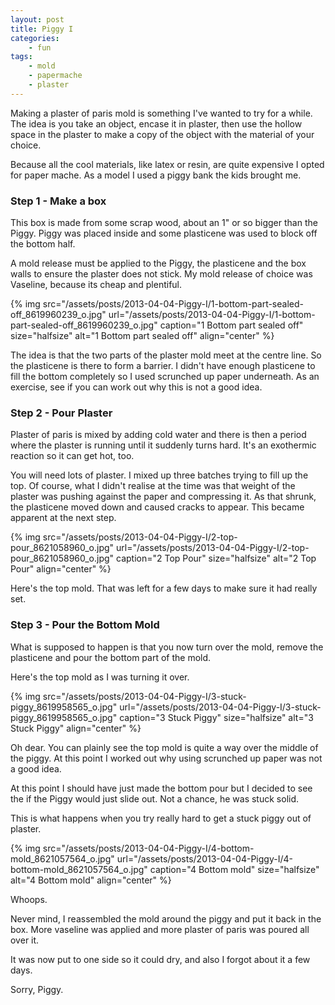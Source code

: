 ```yaml
---
layout: post
title: Piggy I
categories:
    - fun
tags:
    - mold
    - papermache
    - plaster
---
```


Making a plaster of paris mold is something I've wanted to try for a while. The idea is you take an object, encase it in plaster, then use the hollow space in the plaster to make a copy of the object with the material of your choice.

Because all the cool materials, like latex or resin, are quite expensive I opted for paper mache. As a model I used a piggy bank the kids brought me.
<h3>Step 1 - Make a box</h3>
This box is made from some scrap wood, about an 1" or so bigger than the Piggy. Piggy was placed inside and some plasticene was used to block off the bottom half.

A mold release must be applied to the Piggy, the plasticene and the box walls to ensure the plaster does not stick. My mold release of choice was Vaseline, because its cheap and plentiful.

{% img src="/assets/posts/2013-04-04-Piggy-I/1-bottom-part-sealed-off_8619960239_o.jpg" url="/assets/posts/2013-04-04-Piggy-I/1-bottom-part-sealed-off_8619960239_o.jpg" caption="1 Bottom part sealed off" size="halfsize" alt="1 Bottom part sealed off" align="center" %}

The idea is that the two parts of the plaster mold meet at the centre line. So the plasticene is there to form a barrier. I didn't have enough plasticene to fill the bottom completely so I used scrunched up paper underneath. As an exercise, see if you can work out why this is not a good idea.
<h3>Step 2 - Pour Plaster</h3>
Plaster of paris is mixed by adding cold water and there is then a period where the plaster is running until it suddenly turns hard. It's an exothermic reaction so it can get hot, too.

You will need lots of plaster. I mixed up three batches trying to fill up the top. Of course, what I didn't realise at the time was that weight of the plaster was pushing against the paper and compressing it. As that shrunk, the plasticene moved down and caused cracks to appear. This became apparent at the next step.

{% img src="/assets/posts/2013-04-04-Piggy-I/2-top-pour_8621058960_o.jpg" url="/assets/posts/2013-04-04-Piggy-I/2-top-pour_8621058960_o.jpg" caption="2 Top Pour" size="halfsize" alt="2 Top Pour" align="center" %}

Here's the top mold. That was left for a few days to make sure it had really set.
<h3>Step 3 - Pour the Bottom Mold</h3>
What is supposed to happen is that you now turn over the mold, remove the plasticene and pour the bottom part of the mold.

Here's the top mold as I was turning it over.

{% img src="/assets/posts/2013-04-04-Piggy-I/3-stuck-piggy_8619958565_o.jpg" url="/assets/posts/2013-04-04-Piggy-I/3-stuck-piggy_8619958565_o.jpg" caption="3 Stuck Piggy" size="halfsize" alt="3 Stuck Piggy" align="center" %}

Oh dear. You can plainly see the top mold is quite a way over the middle of the piggy. At this point I worked out why using scrunched up paper was not a good idea.

At this point I should have just made the bottom pour but I decided to see the if the Piggy would just slide out. Not a chance, he was stuck solid.

This is what happens when you try really hard to get a stuck piggy out of plaster.

{% img src="/assets/posts/2013-04-04-Piggy-I/4-bottom-mold_8621057564_o.jpg" url="/assets/posts/2013-04-04-Piggy-I/4-bottom-mold_8621057564_o.jpg" caption="4 Bottom mold" size="halfsize" alt="4 Bottom mold" align="center" %}

Whoops.

Never mind, I reassembled the mold around the piggy and put it back in the box. More vaseline was applied and more plaster of paris was poured all over it.

It was now put to one side so it could dry, and also I forgot about it a few days.

Sorry, Piggy.